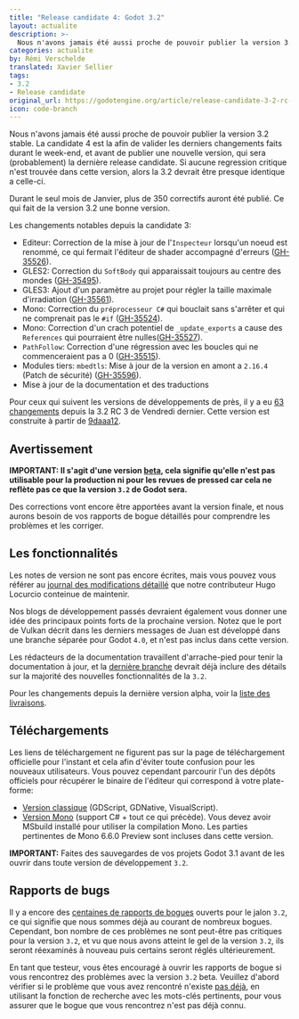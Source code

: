 ```yaml
---
title: "Release candidate 4: Godot 3.2"
layout: actualite
description: >-
  Nous n'avons jamais été aussi proche de pouvoir publier la version 3.2 stable. La candidate 4 est la afin de valider les derniers changements faits durant le week-end, et avant de publier une nouvelle version, qui sera (probablement) la dernière release candidate. Si aucune regression critique n'est trouvée dans cette version, alors la 3.2 devrait être presque identique a celle-ci.
categories: actualite
by: Rémi Verschelde 
translated: Xavier Sellier
tags:
- 3.2
- Release candidate
original_url: https://godotengine.org/article/release-candidate-3-2-rc-4
icon: code-branch
---
```

Nous n'avons jamais été aussi proche de pouvoir publier la version 3.2 stable. La candidate 4 est la afin de valider les derniers changements faits durant le week-end, et avant de publier une nouvelle version, qui sera (probablement) la dernière release candidate. Si aucune regression critique n'est trouvée dans cette version, alors la 3.2 devrait être presque identique a celle-ci.

Durant le seul mois de Janvier, plus de 350 correctifs auront été publié. Ce qui fait de la version 3.2 une bonne version.

Les changements notables depuis la candidate 3:
- Editeur: Correction de la mise à jour de l'`Inspecteur` lorsqu'un noeud est renommé, ce qui fermait l'éditeur de shader accompagné d'erreurs ([GH-35526](https://github.com/godotengine/godot/pull/35526)).
- GLES2: Correction du `SoftBody` qui apparaissait toujours au centre des mondes ([GH-35495](https://github.com/godotengine/godot/pull/35495)).
- GLES3: Ajout d'un paramètre au projet pour régler la taille maximale d'irradiation ([GH-35561](https://github.com/godotengine/godot/pull/35561)).
- Mono: Correction du `préprocesseur C#` qui bouclait sans s'arrêter et qui ne comprenait pas le `#if` ([GH-35524](https://github.com/godotengine/godot/pull/35524)).
- Mono: Correction d'un crach potentiel de `_update_exports` a cause des `References` qui pourraient être nulles([GH-35527](https://github.com/godotengine/godot/pull/35527)).
- `PathFollow`: Correction d'une régression avec les boucles qui ne commenceraient pas a 0 ([GH-35515](https://github.com/godotengine/godot/pull/35515)).
- Modules tiers: `mbedtls`: Mise à jour de la version en amont a `2.16.4` (Patch de sécurité) ([GH-35596](https://github.com/godotengine/godot/pull/35596)).
- Mise à jour de la documentation et des traductions

Pour ceux qui suivent les versions de développements de près, il y a eu [63 changements](https://github.com/godotengine/godot/compare/8a7a216be5dfbd8e2b7f32c39a92bbecec9306ca...9daaa12bae0cd3637da8f401333b3bc522aee66e) depuis la 3.2 RC 3 de Vendredi dernier. Cette version est construite à partir de [9daaa12](https://github.com/godotengine/godot/commit/9daaa12bae0cd3637da8f401333b3bc522aee66e).

## Avertissement
**IMPORTANT: Il s'agit d'une version [beta](https://en.wikipedia.org/wiki/Software_release_life_cycle#Beta), cela signifie qu'elle n'est pas utilisable pour la production ni pour les revues de pressed car cela ne reflète pas ce que la version `3.2` de Godot sera.**

Des corrections vont encore être apportées avant la version finale, et nous aurons besoin de vos rapports de bogue détaillés pour comprendre les problèmes et les corriger.

## Les fonctionnalités
Les notes de version ne sont pas encore écrites, mais vous pouvez vous référer au [journal des modifications détaillé](https://github.com/godotengine/godot/blob/master/CHANGELOG.md) que notre contributeur Hugo Locurcio conteinue de maintenir.

Nos blogs de développement passés devraient également vous donner une idée des principaux points forts de la prochaine version. Notez que le port de Vulkan décrit dans les derniers messages de Juan est développé dans une branche séparée pour Godot `4.0`, et n'est pas inclus dans cette version.

Les rédacteurs de la documentation travaillent d'arrache-pied pour tenir la documentation à jour, et la [dernière branche](https://docs.godotengine.org/fr/latest/) devrait déjà inclure des détails sur la majorité des nouvelles fonctionnalités de la `3.2`.

Pour les changements depuis la dernière version alpha, voir la [liste des livraisons](https://github.com/godotengine/godot/compare/8a7a216be5dfbd8e2b7f32c39a92bbecec9306ca...9daaa12bae0cd3637da8f401333b3bc522aee66e).

## Téléchargements
Les liens de téléchargement ne figurent pas sur la page de téléchargement officielle pour l'instant et cela afin d'éviter toute confusion pour les nouveaux utilisateurs. Vous pouvez cependant parcourir l'un des dépôts officiels pour récupérer le binaire de l'éditeur qui correspond à votre plate-forme:

- [Version classique](https://downloads.tuxfamily.org/godotengine/3.2/rc4/) (GDScript, GDNative, VisualScript).
- [Version Mono](https://downloads.tuxfamily.org/godotengine/3.2/rc4/mono/) (support C# + tout ce qui précède). Vous devez avoir MSbuild installé pour utiliser la compilation Mono. Les parties pertinentes de Mono 6.6.0 Preview sont incluses dans cette version.

**IMPORTANT:** Faites des sauvegardes de vos projets Godot 3.1 avant de les ouvrir dans toute version de développement `3.2`.

## Rapports de bugs
Il y a encore des [centaines de rapports de bogues](https://github.com/godotengine/godot/issues?utf8=%E2%9C%93&q=is%3Aopen+is%3Aissue+milestone%3A3.2+label%3Abug+) ouverts pour le jalon `3.2`, ce qui signifie que nous sommes déjà au courant de nombreux bogues. Cependant, bon nombre de ces problèmes ne sont peut-être pas critiques pour la version `3.2`, et vu que nous avons atteint le gel de la version `3.2`, ils seront réexaminés à nouveau puis certains seront réglés ultérieurement.

En tant que testeur, vous êtes encouragé à ouvrir les rapports de bogue si vous rencontrez des problèmes avec la version `3.2` beta. Veuillez d'abord vérifier si le problème que vous avez rencontré n'existe [pas déjà](https://github.com/godotengine/godot/issues), en utilisant la fonction de recherche avec les mots-clés pertinents, pour vous assurer que le bogue que vous rencontrez n'est pas déjà connu.
